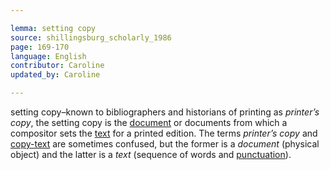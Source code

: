 ```yaml
---

lemma: setting copy
source: shillingsburg_scholarly_1986
page: 169-170
language: English
contributor: Caroline
updated_by: Caroline

---
```


setting copy–known to bibliographers and historians of printing as _printer’s copy_, the setting copy is the [document](document.html) or documents from which a compositor sets the [text](text.html) for a printed edition. The terms _printer’s copy_ and [copy-text](copyText.html) are sometimes confused, but the former is a _document_ (physical object) and the latter is a _text_ (sequence of words and [punctuation](punctuation.html)).
